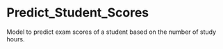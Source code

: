 # Predict_Student_Scores

Model to predict exam scores of a student based on the number of study hours.

